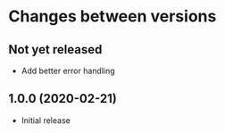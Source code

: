 # Changes between versions

## Not yet released

* Add better error handling

## 1.0.0 (2020-02-21)

* Initial release
